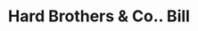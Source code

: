 ---
doi: 10.7916/D8Q82R8R
date_other: '1880'
date_other_textual: 1880-1889
form: printed ephemera
genre:
- Invoices
name:
- Hard Brothers & Co.
object_in_context_url: https://biggert.cul.columbia.edu/items/view/ave_biggert_01671
subject_hierarchical_geographic:
- Oneida, New York, United States
subject_name:
- Hard Brothers & Co.
title: Hard Brothers & Co.. Bill
sort_title: Hard Brothers & Co.. Bill
call_number: ave_biggert_01671
coordinates:
- 43.085,-75.65333333333334
pid: ave_biggert_01671
identifiers: ave_biggert_01671
thumbnail: https://derivativo-2.library.columbia.edu/iiif/2/ldpd:490714/full/!256,256/0/native.jpg
permalink: /biggert/ave_biggert_01671/
layout: iiif-image-page
---